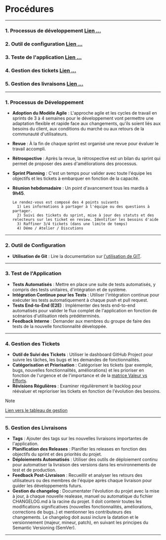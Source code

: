 # Procédures

---

### 1. Processus de développement [Lien ...](#1-processus-de-développement)
### 2. Outil de configuration [Lien ...](#2-outil-de-configuration)
### 3. Teste de l'application [Lien ...](#3-test-de-lapplication)
### 4. Gestion des tickets [Lien ...](#4-gestion-des-tickets)
### 5. Gestion des livraisons [Lien ...](#5-gestion-des-livraisons)

---

### 1. Processus de Développement

- **Adoption du Modèle Agile** : L'approche agile et les cycles de travail en sprints de 3 à 4 semaines pour le développement vont permettre une adaptation flexible et rapide face aux changements, qu'ils soient liés aux besoins du client, aux conditions du marché ou aux retours de la communauté d'utilisateurs.

- **Revue** : À la fin de chaque sprint est organisé une revue pour évaluer le travail accompli.

- **Rétrospective** : Après la revue, la rétrospective est un bilan du sprint qui permet de proposer des axes d'améliorations des processus.

- **Sprint Planning** : C'est un temps pour valider avec toute l'équipe les objectifs et les tickets à embarquer en fonction de la capacité.

- **Réunion hebdomadaire** : Un point d'avancement tous les mardis à **9h45**.
  ```
  Le rendez-vous est composé des 4 points suivants
    1) Les informations à partager à l'équipe ou des questions à partager.
    2) Suivi des tickets du sprint, mise à jour des statuts et des relecteurs sur les ticket en review. Identifier les besoins d'aide
    3) Raffiner 3/4 tickets (dans une limite de temps)
    4) Démo / Atelier / Discutions
  ```

---

### 2. Outil de Configuration

- **Utilisation de Git** : Lire la documentation sur [l'utilisation de GIT](./Utilisation%20de%20GIT.md).

---

### 3. Test de l'Application

- **Tests Automatisés** : Mettre en place une suite de tests automatisés, y compris des tests unitaires, d'intégration
  et de système.
- **Intégration Continue pour les Tests** : Utiliser l'intégration continue pour exécuter les tests automatiquement à
  chaque push et pull request.
- **Tests End-to-End (E2E)** : Implémenter des tests end-to-end automatisés pour valider le flux complet de l'application en fonction de scénarios d'utilisation réels prédéterminés.
- **Feedback Interne** : Demander aux membres du groupe de faire des tests de la nouvelle fonctionnalité développée.

---

### 4. Gestion des Tickets

- **Outil de Suivi des Tickets** : Utiliser le dashboard GitHub Project pour suivre les tâches, les bugs et les
  demandes de fonctionnalités.
- **Catégorisation et Priorisation** : Catégoriser les tickets (par exemple, bugs, nouvelles fonctionnalités,
  améliorations) et les prioriser en fonction de l'urgence et de l'importance et de la [matrice Valeur vs Efforts](https://www.product-master.com/produit/prioriser-roadmap-backlog-matrice-valeur-effort/#:~:text=L'Objectif%20de%20la%20Matrice%20Valeur%20%2F%20Effort,-L'objectif%20de&text=Un%20%C3%A9l%C3%A9ment%20cl%C3%A9%20%C3%A0%20comprendre,les%20valeurs%20entre%20les%20items.).
- **Révisions Régulières** : Examiner régulièrement le backlog pour réévaluer et reprioriser les tickets en fonction de
  l'évolution des besoins.

> [!NOTE]
> [Lien vers le tableau de gestion](https://github.com/orgs/BarraDataSquad/projects/1/views/1)

---

### 5. Gestion des Livraisons

- **Tags** : Ajouter des tags sur les nouvelles livraisons importantes de l'application.
- **Planification des Releases** : Planifier les releases en fonction des objectifs du sprint et des priorités du
  projet.
- **Déploiements Automatisés** : Utiliser des outils de déploiement continu pour automatiser la livraison des versions
  dans les environnements de test et de production.
- **Feedback Post-Livraison** : Recueillir et analyser les retours des utilisateurs ou des membres de l'équipe après
  chaque livraison pour guider les développements futurs.
- **Gestion du changelog** : Documentater l'évolution du projet avec la mise à jour, à chaque nouvelle realease, manuel ou automatique du fichier CHANGELOG.md à la racine du projet. Il doit contenir toutes les modifications significatives (nouvelles fonctionnalités, améliorations, corrections de bugs..) et mentionner les contributeurs des changements. Le changelog doit aussi inclure la datation et le versionnement (majeur, mineur, patch), en suivant les principes du Semantic Versioning (SemVer).

---
